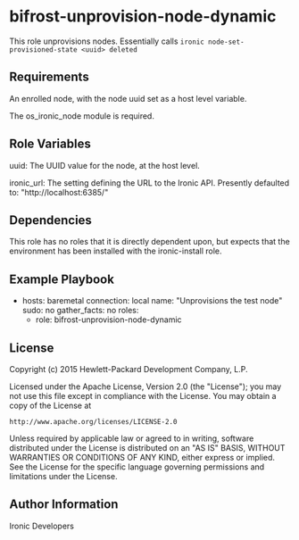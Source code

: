bifrost-unprovision-node-dynamic
=================================

This role unprovisions nodes.  Essentially calls
`ironic node-set-provisioned-state <uuid> deleted`

Requirements
------------

An enrolled node, with the node uuid set as a host level variable.

The os_ironic_node module is required.

Role Variables
--------------

uuid: The UUID value for the node, at the host level.

ironic_url: The setting defining the URL to the Ironic API.  Presently
            defaulted to: "http://localhost:6385/"

Dependencies
------------

This role has no roles that it is directly dependent upon, but expects that the
environment has been installed with the ironic-install role.

Example Playbook
----------------

- hosts: baremetal
  connection: local
  name: "Unprovisions the test node"
  sudo: no
  gather_facts: no
  roles:
    - role: bifrost-unprovision-node-dynamic

License
-------

Copyright (c) 2015 Hewlett-Packard Development Company, L.P.

Licensed under the Apache License, Version 2.0 (the "License");
you may not use this file except in compliance with the License.
You may obtain a copy of the License at

    http://www.apache.org/licenses/LICENSE-2.0

Unless required by applicable law or agreed to in writing, software
distributed under the License is distributed on an "AS IS" BASIS,
WITHOUT WARRANTIES OR CONDITIONS OF ANY KIND, either express or implied.
See the License for the specific language governing permissions and
limitations under the License.

Author Information
------------------

Ironic Developers
